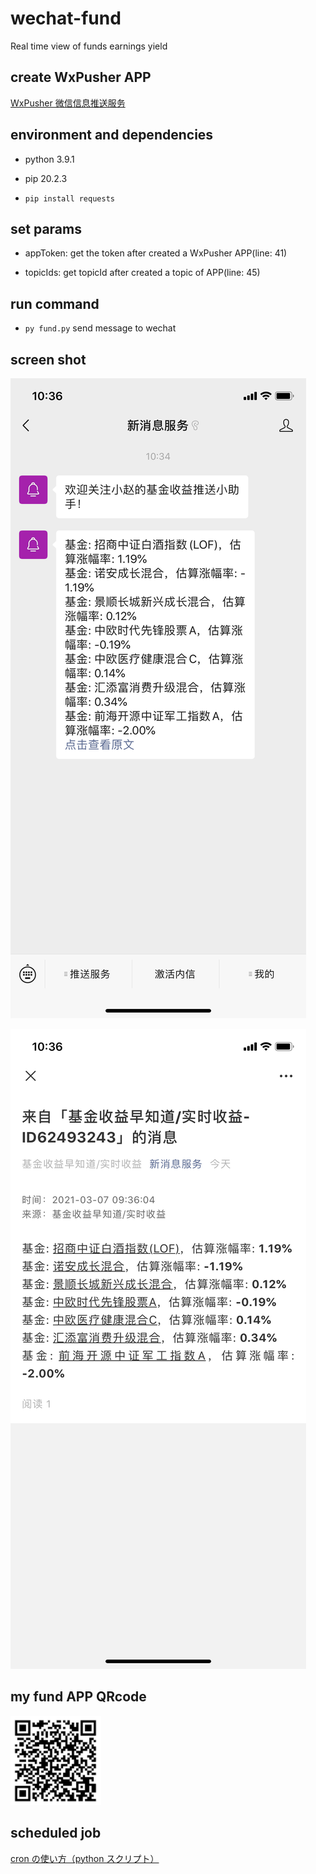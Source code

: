 # wechat-fund

Real time view of funds earnings yield

## create WxPusher APP

[WxPusher 微信信息推送服务](https://wxpusher.zjiecode.com/admin/)

## environment and dependencies

- python 3.9.1

- pip 20.2.3

- `pip install requests`

## set params

- appToken: get the token after created a WxPusher APP(line: 41)

- topicIds: get topicId after created a topic of APP(line: 45)

## run command

- `py fund.py` send message to wechat

## screen shot

![image](https://github.com/peepa857/wechat-fund/blob/master/image/wx-message.png)

![image](https://github.com/peepa857/wechat-fund/blob/master/image/message-detail.png)

## my fund APP QRcode

![image](https://github.com/peepa857/wechat-fund/blob/master/image/qrcode.png)

## scheduled job

[cron の使い方（python スクリプト）](https://qiita.com/saira/items/76a5538a6b2556f6b339)

